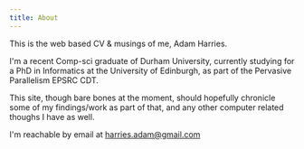 ```yaml
---
title: About
---
```

This is the web based CV & musings of me, Adam Harries.

I'm a recent Comp-sci graduate of Durham University, currently studying for a PhD in Informatics at the University of Edinburgh, as part of the Pervasive Parallelism EPSRC CDT. 

This site, though bare bones at the moment, should hopefully chronicle some of my findings/work as part of that, and any other computer related thoughs I have as well.

I'm reachable by email at harries.adam@gmail.com